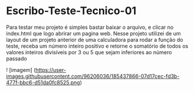 # Escribo-Teste-Tecnico-01

Para testar meu projeto é simples bastar baixar o arquivo, e clicar no index.html que logo abrirar um pagina web.
Nesse projeto utilizei de um layout de um projeto anterior de uma calculadora para rodar a função do teste,
receba um número inteiro positivo e retorne o
somatório de todos os valores inteiros divisíveis por 3 ou 5 que sejam inferiores ao
número passado

! [imagem] (https://user-images.githubusercontent.com/96206036/185437866-07d17cec-fd3b-477f-bbc6-d51da0fc8525.png)

